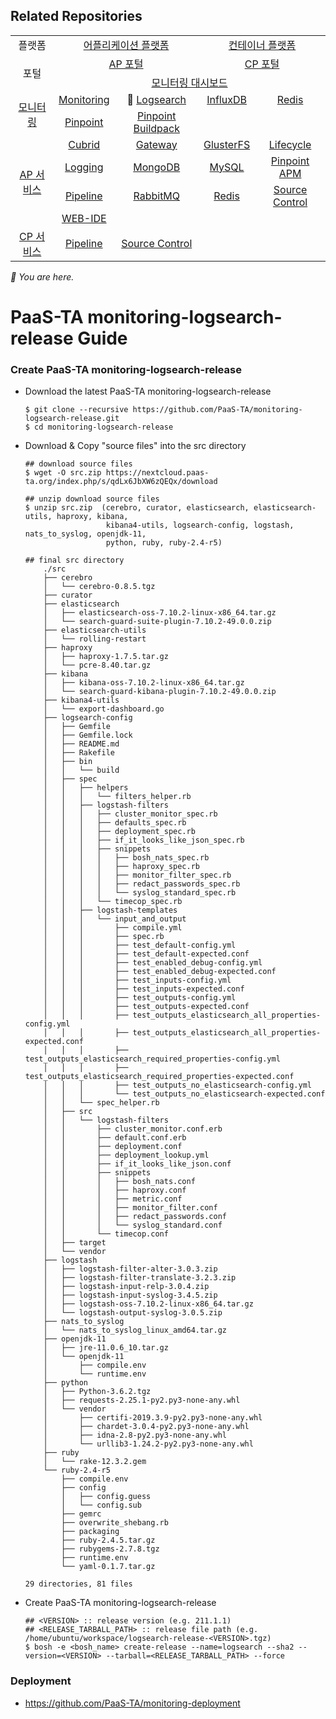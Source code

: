 ## Related Repositories

<table>
  <tr>
    <td colspan=2 align=center>플랫폼</td>
    <td colspan=2 align=center><a href="https://github.com/PaaS-TA/paasta-deployment">어플리케이션 플랫폼</a></td>
    <td colspan=2 align=center><a href="https://github.com/PaaS-TA/paas-ta-container-platform">컨테이너 플랫폼</a></td>
  </tr>
  <tr>
    <td colspan=2 rowspan=2 align=center>포털</td>
    <td colspan=2 align=center><a href="https://github.com/PaaS-TA/portal-deployment">AP 포털</a></td>
    <td colspan=2 align=center><a href="https://github.com/PaaS-TA/container-platform-portal-release">CP 포털</a></td>
  </tr>
  <tr align=center>
    <td colspan=4><a href="https://github.com/PaaS-TA/PaaS-TA-Monitoring">모니터링 대시보드</a></td>
  </tr>
  <tr align=center>
    <td rowspan=2 colspan=2><a href="https://github.com/PaaS-TA/monitoring-deployment">모니터링</a></td>
    <td><a href="https://github.com/PaaS-TA/PaaS-TA-Monitoring-Release">Monitoring</a></td>
    <td>🚩 <a href="https://github.com/PaaS-TA/monitoring-logsearch-release">Logsearch</a></td>
    <td><a href="https://github.com/PaaS-TA/paas-ta-monitoring-influxdb-release">InfluxDB</a></td>
    <td><a href="https://github.com/PaaS-TA/paas-ta-monitoring-redis-release">Redis</a></td>
  </tr>
  <tr align=center>
    <td><a href="https://github.com/PaaS-TA/PAAS-TA-PINPOINT-MONITORING-RELEASE">Pinpoint</td>
    <td><a href="https://github.com/PaaS-TA/PAAS-TA-PINPOINT-MONITORING-BUILDPACK">Pinpoint Buildpack</td>
    <td></td>
    <td></td>
  </tr>
  </tr>
  <tr align=center>
    <td rowspan=4 colspan=2><a href="https://github.com/PaaS-TA/service-deployment">AP 서비스</a></td>
    <td><a href="https://github.com/PaaS-TA/PAAS-TA-CUBRID-RELEASE">Cubrid</a></td>
    <td><a href="https://github.com/PaaS-TA/PAAS-TA-API-GATEWAY-SERVICE-RELEASE">Gateway</a></td>
    <td><a href="https://github.com/PaaS-TA/PAAS-TA-GLUSTERFS-RELEASE">GlusterFS</a></td>
    <td><a href="https://github.com/PaaS-TA/PAAS-TA-APP-LIFECYCLE-SERVICE-RELEASE">Lifecycle</a></td>
  </tr>
  <tr align=center>
    <td><a href="https://github.com/PaaS-TA/PAAS-TA-LOGGING-SERVICE-RELEASE">Logging</a></td>
    <td><a href="https://github.com/PaaS-TA/PAAS-TA-MONGODB-SHARD-RELEASE">MongoDB</a></td>
    <td><a href="https://github.com/PaaS-TA/PAAS-TA-MYSQL-RELEASE">MySQL</a></td>
    <td><a href="https://github.com/PaaS-TA/PAAS-TA-PINPOINT-RELEASE">Pinpoint APM</a></td>
  </tr>
  <tr align=center>
    <td><a href="https://github.com/PaaS-TA/PAAS-TA-DELIVERY-PIPELINE-RELEASE">Pipeline</a></td>
    <td align=center><a href="https://github.com/PaaS-TA/rabbitmq-release">RabbitMQ</a></td>
    <td><a href="https://github.com/PaaS-TA/PAAS-TA-ON-DEMAND-REDIS-RELEASE">Redis</a></td>
    <td><a href="https://github.com/PaaS-TA/PAAS-TA-SOURCE-CONTROL-RELEASE">Source Control</a></td>
  </tr>
  <tr align=center>
    <td><a href="https://github.com/PaaS-TA/PAAS-TA-WEB-IDE-RELEASE-NEW">WEB-IDE</a></td>
    <td></td>
    <td></td>
    <td></td>
  </tr>
  <tr align=center>
    <td rowspan=1 colspan=2><a href="https://github.com/PaaS-TA/paas-ta-container-platform-deployment">CP 서비스</a></td>
    <td><a href="https://github.com/PaaS-TA/container-platform-pipeline-release">Pipeline</a></td>
    <td><a href="https://github.com/PaaS-TA/container-platform-source-control-release">Source Control</a></td>
    <td></td>
    <td></td>
  </tr>
</table>
<i>🚩 You are here.</i>

# PaaS-TA monitoring-logsearch-release Guide

### Create PaaS-TA monitoring-logsearch-release
  - Download the latest PaaS-TA monitoring-logsearch-release
    ```   
    $ git clone --recursive https://github.com/PaaS-TA/monitoring-logsearch-release.git
    $ cd monitoring-logsearch-release   
    ```   
  - Download & Copy "source files" into the src directory    
    ```   
    ## download source files    
    $ wget -O src.zip https://nextcloud.paas-ta.org/index.php/s/qdLx6JbXW6zQEQx/download
    
    ## unzip download source files    
    $ unzip src.zip  (cerebro, curator, elasticsearch, elasticsearch-utils, haproxy, kibana, 
			          kibana4-utils, logsearch-config, logstash, nats_to_syslog, openjdk-11, 
					  python, ruby, ruby-2.4-r5)

    ## final src directory
		./src
		├── cerebro
		│   └── cerebro-0.8.5.tgz
		├── curator
		├── elasticsearch
		│   ├── elasticsearch-oss-7.10.2-linux-x86_64.tar.gz
		│   └── search-guard-suite-plugin-7.10.2-49.0.0.zip
		├── elasticsearch-utils
		│   └── rolling-restart
		├── haproxy
		│   ├── haproxy-1.7.5.tar.gz
		│   └── pcre-8.40.tar.gz
		├── kibana
		│   ├── kibana-oss-7.10.2-linux-x86_64.tar.gz
		│   └── search-guard-kibana-plugin-7.10.2-49.0.0.zip
		├── kibana4-utils
		│   └── export-dashboard.go
		├── logsearch-config
		│   ├── Gemfile
		│   ├── Gemfile.lock
		│   ├── README.md
		│   ├── Rakefile
		│   ├── bin
		│   │   └── build
		│   ├── spec
		│   │   ├── helpers
		│   │   │   └── filters_helper.rb
		│   │   ├── logstash-filters
		│   │   │   ├── cluster_monitor_spec.rb
		│   │   │   ├── defaults_spec.rb
		│   │   │   ├── deployment_spec.rb
		│   │   │   ├── if_it_looks_like_json_spec.rb
		│   │   │   ├── snippets
		│   │   │   │   ├── bosh_nats_spec.rb
		│   │   │   │   ├── haproxy_spec.rb
		│   │   │   │   ├── monitor_filter_spec.rb
		│   │   │   │   ├── redact_passwords_spec.rb
		│   │   │   │   └── syslog_standard_spec.rb
		│   │   │   └── timecop_spec.rb
		│   │   ├── logstash-templates
		│   │   │   └── input_and_output
		│   │   │       ├── compile.yml
		│   │   │       ├── spec.rb
		│   │   │       ├── test_default-config.yml
		│   │   │       ├── test_default-expected.conf
		│   │   │       ├── test_enabled_debug-config.yml
		│   │   │       ├── test_enabled_debug-expected.conf
		│   │   │       ├── test_inputs-config.yml
		│   │   │       ├── test_inputs-expected.conf
		│   │   │       ├── test_outputs-config.yml
		│   │   │       ├── test_outputs-expected.conf
		│   │   │       ├── test_outputs_elasticsearch_all_properties-config.yml
		│   │   │       ├── test_outputs_elasticsearch_all_properties-expected.conf
		│   │   │       ├── test_outputs_elasticsearch_required_properties-config.yml
		│   │   │       ├── test_outputs_elasticsearch_required_properties-expected.conf
		│   │   │       ├── test_outputs_no_elasticsearch-config.yml
		│   │   │       └── test_outputs_no_elasticsearch-expected.conf
		│   │   └── spec_helper.rb
		│   ├── src
		│   │   └── logstash-filters
		│   │       ├── cluster_monitor.conf.erb
		│   │       ├── default.conf.erb
		│   │       ├── deployment.conf
		│   │       ├── deployment_lookup.yml
		│   │       ├── if_it_looks_like_json.conf
		│   │       ├── snippets
		│   │       │   ├── bosh_nats.conf
		│   │       │   ├── haproxy.conf
		│   │       │   ├── metric.conf
		│   │       │   ├── monitor_filter.conf
		│   │       │   ├── redact_passwords.conf
		│   │       │   └── syslog_standard.conf
		│   │       └── timecop.conf
		│   ├── target
		│   └── vendor
		├── logstash
		│   ├── logstash-filter-alter-3.0.3.zip
		│   ├── logstash-filter-translate-3.2.3.zip
		│   ├── logstash-input-relp-3.0.4.zip
		│   ├── logstash-input-syslog-3.4.5.zip
		│   ├── logstash-oss-7.10.2-linux-x86_64.tar.gz
		│   └── logstash-output-syslog-3.0.5.zip
		├── nats_to_syslog
		│   └── nats_to_syslog_linux_amd64.tar.gz
		├── openjdk-11
		│   ├── jre-11.0.6_10.tar.gz
		│   └── openjdk-11
		│       ├── compile.env
		│       └── runtime.env
		├── python
		│   ├── Python-3.6.2.tgz
		│   ├── requests-2.25.1-py2.py3-none-any.whl
		│   └── vendor
		│       ├── certifi-2019.3.9-py2.py3-none-any.whl
		│       ├── chardet-3.0.4-py2.py3-none-any.whl
		│       ├── idna-2.8-py2.py3-none-any.whl
		│       └── urllib3-1.24.2-py2.py3-none-any.whl
		├── ruby
		│   └── rake-12.3.2.gem
		└── ruby-2.4-r5
			├── compile.env
			├── config
			│   ├── config.guess
			│   └── config.sub
			├── gemrc
			├── overwrite_shebang.rb
			├── packaging
			├── ruby-2.4.5.tar.gz
			├── rubygems-2.7.8.tgz
			├── runtime.env
			└── yaml-0.1.7.tar.gz

	29 directories, 81 files

    ```  
  - Create PaaS-TA monitoring-logsearch-release 
    ```   
    ## <VERSION> :: release version (e.g. 211.1.1)   
    ## <RELEASE_TARBALL_PATH> :: release file path (e.g. /home/ubuntu/workspace/logsearch-release-<VERSION>.tgz)    
    $ bosh -e <bosh_name> create-release --name=logsearch --sha2 --version=<VERSION> --tarball=<RELEASE_TARBALL_PATH> --force   
    ```    
### Deployment
- https://github.com/PaaS-TA/monitoring-deployment   

